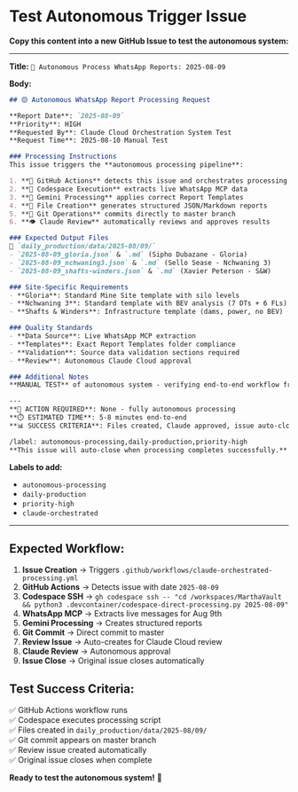 # Test Autonomous Trigger Issue

**Copy this content into a new GitHub Issue to test the autonomous system:**

---

**Title:** `🤖 Autonomous Process WhatsApp Reports: 2025-08-09`

**Body:**
```markdown
## 🟡 Autonomous WhatsApp Report Processing Request

**Report Date**: `2025-08-09`
**Priority**: HIGH
**Requested By**: Claude Cloud Orchestration System Test
**Request Time**: 2025-08-10 Manual Test

### Processing Instructions
This issue triggers the **autonomous processing pipeline**:

1. **🔄 GitHub Actions** detects this issue and orchestrates processing
2. **📱 Codespace Execution** extracts live WhatsApp MCP data
3. **🧠 Gemini Processing** applies correct Report Templates
4. **💾 File Creation** generates structured JSON/Markdown reports
5. **🚀 Git Operations** commits directly to master branch
6. **👁️ Claude Review** automatically reviews and approves results

### Expected Output Files
📂 `daily_production/data/2025-08/09/`
- `2025-08-09_gloria.json` & `.md` (Sipho Dubazane - Gloria)
- `2025-08-09_nchwaning3.json` & `.md` (Sello Sease - Nchwaning 3) 
- `2025-08-09_shafts-winders.json` & `.md` (Xavier Peterson - S&W)

### Site-Specific Requirements
- **Gloria**: Standard Mine Site template with silo levels
- **Nchwaning 3**: Standard template with BEV analysis (7 DTs + 6 FLs)
- **Shafts & Winders**: Infrastructure template (dams, power, no BEV)

### Quality Standards
- **Data Source**: Live WhatsApp MCP extraction
- **Templates**: Exact Report Templates folder compliance
- **Validation**: Source data validation sections required
- **Review**: Autonomous Claude Cloud approval

### Additional Notes
**MANUAL TEST** of autonomous system - verifying end-to-end workflow from Claude Cloud trigger to Codespace execution to Claude review.

---
**🎯 ACTION REQUIRED**: None - fully autonomous processing
**⏱️ ESTIMATED TIME**: 5-8 minutes end-to-end
**📊 SUCCESS CRITERIA**: Files created, Claude approved, issue auto-closed

/label: autonomous-processing,daily-production,priority-high
**This issue will auto-close when processing completes successfully.**
```

**Labels to add:**
- `autonomous-processing`
- `daily-production` 
- `priority-high`
- `claude-orchestrated`

---

## Expected Workflow:

1. **Issue Creation** → Triggers `.github/workflows/claude-orchestrated-processing.yml`
2. **GitHub Actions** → Detects issue with date `2025-08-09` 
3. **Codespace SSH** → `gh codespace ssh -- "cd /workspaces/MarthaVault && python3 .devcontainer/codespace-direct-processing.py 2025-08-09"`
4. **WhatsApp MCP** → Extracts live messages for Aug 9th
5. **Gemini Processing** → Creates structured reports  
6. **Git Commit** → Direct commit to master
7. **Review Issue** → Auto-creates for Claude Cloud review
8. **Claude Review** → Autonomous approval
9. **Issue Close** → Original issue closes automatically

## Test Success Criteria:

✅ GitHub Actions workflow runs  
✅ Codespace executes processing script  
✅ Files created in `daily_production/data/2025-08/09/`  
✅ Git commit appears on master branch  
✅ Review issue created automatically  
✅ Original issue closes when complete  

**Ready to test the autonomous system!** 🚀